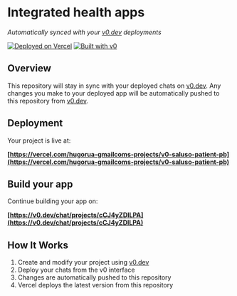# Integrated health apps

*Automatically synced with your [v0.dev](https://v0.dev) deployments*

[![Deployed on Vercel](https://img.shields.io/badge/Deployed%20on-Vercel-black?style=for-the-badge&logo=vercel)](https://vercel.com/hugorua-gmailcoms-projects/v0-saluso-patient-pb)
[![Built with v0](https://img.shields.io/badge/Built%20with-v0.dev-black?style=for-the-badge)](https://v0.dev/chat/projects/cCJ4yZDILPA)

## Overview

This repository will stay in sync with your deployed chats on [v0.dev](https://v0.dev).
Any changes you make to your deployed app will be automatically pushed to this repository from [v0.dev](https://v0.dev).

## Deployment

Your project is live at:

**[https://vercel.com/hugorua-gmailcoms-projects/v0-saluso-patient-pb](https://vercel.com/hugorua-gmailcoms-projects/v0-saluso-patient-pb)**

## Build your app

Continue building your app on:

**[https://v0.dev/chat/projects/cCJ4yZDILPA](https://v0.dev/chat/projects/cCJ4yZDILPA)**

## How It Works

1. Create and modify your project using [v0.dev](https://v0.dev)
2. Deploy your chats from the v0 interface
3. Changes are automatically pushed to this repository
4. Vercel deploys the latest version from this repository

